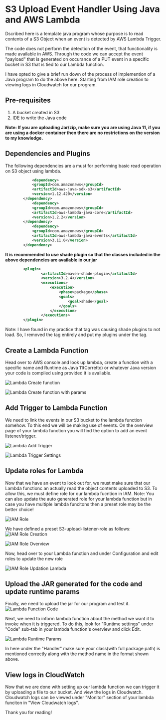 # S3 Upload Event Handler Using Java and AWS Lambda
Dscribed here is a template java program whose purpose is to read contents of a S3 Object when an event is detected by AWS Lambda Trigger.

The code does not perform the detection of the event, that functionality is made available in AWS. Through the code we can accept the event "payload" that is generated on occurance of a PUT event in a specific bucket in S3 that is tied to our Lambda function.

I have opted to give a brief run down of the process of implemention of a Java program to do the above here. Starting from IAM role creation to viewing logs in Cloudwatch for our program.

## Pre-requisites
1. A bucket created in S3
2. IDE to write the Java code 

**Note: If you are uploading Jar/zip, make sure you are using Java 11, if you are using a docker container then there are no restrictions  on the version to my knowledge.**

## Dependencies and Plugins
The following dependencies are a must for performing basic read operation on S3 object using lambda.
```xml
    		<dependency>
			<groupId>com.amazonaws</groupId>
			<artifactId>aws-java-sdk-s3</artifactId>
			<version>1.12.420</version>
		</dependency>
    		<dependency>
			<groupId>com.amazonaws</groupId>
			<artifactId>aws-lambda-java-core</artifactId>
			<version>1.2.2</version>
		</dependency>
    		<dependency>
			<groupId>com.amazonaws</groupId>
			<artifactId>aws-lambda-java-events</artifactId>
			<version>3.11.0</version>
		</dependency>
```
**It is recommended to use shade plugin so that the classes included in the above dependencies are available in our jar**
```xml
		<plugin>
				<artifactId>maven-shade-plugin</artifactId>
				<version>3.2.4</version>
				<executions>
					<execution>
						<phase>package</phase>
						<goals>
							<goal>shade</goal>
						</goals>
					</execution>
				</executions>
		</plugin>
```
Note: I have found in my practice that <pluginmanagement> tag was causing shade plugins to not load. So, I removed the <pluginmanagement> tag entirely and put my plugins under the <plugins> tag.


## Create a Lambda Function
Head over to AWS console and look up lambda, create a function with a specific name and Runtime as Java 11(Corretto) or whatever Java version your code is compiled using provided it is available.

![Lambda Create function](https://github.com/RikuAlter/s3-lambda-listener/blob/main/img/Screenshot%20(2).png "Lambda Create function")

![Lambda Create function with params](https://github.com/RikuAlter/s3-lambda-listener/blob/main/img/Screenshot%20(3).png "Lambda Create Function Params")

## Add Trigger to Lambda Function
We need to link the events in our S3 bucket to the lambda function somehow. To this end we will be making use of events. On the overview page of your lambda function you will find the option to add an event listener/trigger.

![Lambda Add Trigger](https://github.com/RikuAlter/s3-lambda-listener/blob/main/img/Screenshot%20(16).png "Lambda Add Trigger")

![Lambda Trigger Settings](https://github.com/RikuAlter/s3-lambda-listener/blob/main/img/Screenshot%20(22).png "Lambda Trigger Settings")

## Update roles for Lambda 
Now that we have an event to look out for, we must make sure that our Lambda functionc an actually read the object contents uploaded to S3.
To allow this, we must define role for our lambda fucntion in IAM. 
Note: You can also update the auto generated role for your lambda function but in case you have multiple lambda funcitons then a preset role may be the better choice!

![IAM Role](https://github.com/RikuAlter/s3-lambda-listener/blob/main/img/Screenshot%20(8).png "IAM Role")

We have defined a preset S3-upload-listener-role as follows:
![IAM Role Creation](https://github.com/RikuAlter/s3-lambda-listener/blob/main/img/Screenshot%20(9).png "IAM Role Creation")

![IAM Role Overview](https://github.com/RikuAlter/s3-lambda-listener/blob/main/img/Screenshot%20(13).png "IAM Role Overview")

Now, head over to your Lambda function and under Configuration and edit roles to update the new role

![IAM Role Updation Lambda](https://github.com/RikuAlter/s3-lambda-listener/blob/main/img/Screenshot%20(15).png "IAM Role Updation Lambda")

## Upload the JAR generated for the code and update runtime params
Finally, we need to upload the jar for our program and test it.
![Lambda Function Code](https://github.com/RikuAlter/s3-lambda-listener/blob/main/img/Screenshot%20(17).png "Lambda Code Upload")

Next, we need to inform lambda function about the method we want it to invoke when it is triggered. To do this, look for "Runtime settings" under "Code" sub-tab in your lambda function's overview and click Edit.

![Lambda Runtime Params](https://github.com/RikuAlter/s3-lambda-listener/blob/main/img/Screenshot%20(19).png "Lambda Runtime Params")

In here under the "Handler" make sure your class(with full package path) is mentioned correctly along with the method name in the format shown above.


## View logs in CloudWatch
Now that we are done with setting up our lambda function we can trigger it by uploading a file to our bucket. And view the logs in Cloudwatch.
Cloudwatch logs can be viewed under "Monitor" section of your lambda funciton in "View Cloudwatch logs".

Thank you for reading!

